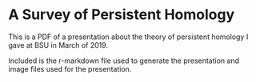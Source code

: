 # A Survey of Persistent Homology

This is a PDF of a presentation about the theory of persistent homology I gave at BSU in March of 2019.

Included is the r-markdown file used to generate the presentation and image files used for the presentation.
